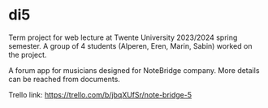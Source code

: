 # di5

Term project for web lecture at Twente University 2023/2024 spring semester.
A group of 4 students (Alperen, Eren, Marin, Sabin) worked on the project.

A forum app for musicians designed for NoteBridge company.
More details can be reached from documents.

Trello link: https://trello.com/b/jbqXUfSr/note-bridge-5
